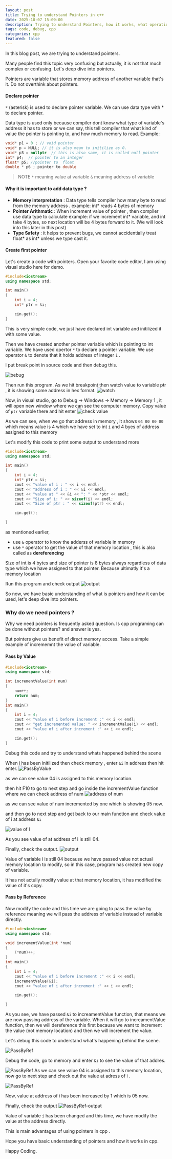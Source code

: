 ```yaml
---
layout: post
title: Trying to understand Pointers in c++
date: 2025-10-07 15:09:00
description: Trying to understand Pointers, how it works, what operations we can perform etc. 
tags: code, debug, cpp
categories: cpp
featured: false
---
```


In this blog post, we are trying to understand pointers. 

Many people find  this topic very confusing but actually, it is not that much complex or confusing. Let's deep dive into pointers. 

Pointers are variable that stores memory address of another variable that's it. Do not overthink about pointers. 

#### Declare pointer
`*` (asterisk) is used to declare pointer variable. We can use data type with * to declare pointer.

Data type is used only because compiler dont know what type of variable's address it has to store or we can say, this tell compiler that what kind of value the pointer is pointing to, and how much memory to read. 
Example: 

```c++
void* p1 = 0 ; // void pointer
void* p = NULL; // it is also mean to initilize as 0. 
void* p3 = nullptr  // this is also same, it is called null pointer
int* p4;  // pointer to an integer
float* p5; //pointer to  float
double * p6 ; pointer to double 
```

> NOTE
> `*` meaning value at variable
> `&` meaning address of variable 

#### Why it is important to add data type ? 
- **Memory interpretation** : Data type tells compiler how many byte to read from the memory address . example: int* reads 4 bytes of memory
- **Pointer Arithmatic** : When increment value of pointer , then compiler use data type to calculate example: if we increment int* variable, and int take 4 bytes,  so next location will be 4 bytes forward to it. (We will look into this later in this post)
- **Type Safety** : it helps to prevent bugs, we cannot accidentially treat float* as int* unless we type cast it.

#### Create first pointer

Let's create a code with pointers. Open your favorite code editor, I am using visual studio here for demo. 

```c++
#include<iostream>
using namespace std;

int main()
{
	int i = 4;
	int* ptr = &i; 

	cin.get(); 
}
```

This is very simple code, we just have declared int variable and initilized it with some value. 

Then we have created another pointer variable which is pointing to int variable. We have used opertor `*` to declare a pointer variable. 
We use operator `&` to denote that it holds address of integer `i` . 

I put break point in source code and then debug this. 

![bebug](https://raw.githubusercontent.com/prasadrgavande/prasadgavande.github.io/refs/heads/master/assets/img/5%20-%20trying-to-understand-pointers/firstExample.png)

Then run this program. As we hit breakpoint then watch value to variable ptr , it is showing some address in hex format. 
![watch](https://github.com/prasadrgavande/prasadgavande.github.io/blob/master/assets/img/5%20-%20trying-to-understand-pointers/firstExample-2.png?raw=true)

Now, in visual studio, go to Debug -> Windows -> Memory -> Memory 1 , it will open new window where we can see the computer memory. 
Copy value of `ptr` variable there and hit enter
![check value](https://github.com/prasadrgavande/prasadgavande.github.io/blob/master/assets/img/5%20-%20trying-to-understand-pointers/firstExample-3.png?raw=true)

As we can see, when we go that address in memory , it shows `04 00 00 00` which means value is 4 which we have set to int `i` and 4 byes of address assigned to this memory 

Let's modify this code to print some output to understand more

```c++
#include<iostream>
using namespace std;

int main()
{
	int i = 4;
	int* ptr = &i; 
	cout << "value of i : " << i << endl;
	cout << "address of i : " << &i << endl;
	cout << "value at " << &i << ": " << *ptr << endl; 
	cout << "Size of i: " << sizeof(i) << endl;
	cout << "Size of ptr : " << sizeof(ptr) << endl; 

	cin.get(); 

}
```

as mentioned earlier, 
- use `&` operator to know the adderss of variable in memory
- use `*` operator to get the value of that memory location , this is also called as **dereferencing**

Size of int is 4 bytes and size of pointer is 8 bytes always regardless of data type which we have assigned to that pointer. Because ultimatly it's a memory location

Run this program and check output
![output](https://github.com/prasadrgavande/prasadgavande.github.io/blob/master/assets/img/5%20-%20trying-to-understand-pointers/firstExample-Output.png?raw=true)

So now, we have basic understanding of what is pointers and how it can be used, let's deep dive into pointers. 

### Why do we need pointers ?
Why we need pointers is frequently asked question. Is cpp programing can be done without pointers? and answer is yes. 

But pointers give us benefit of direct memory access. Take a simple example of incrememnt the value of variable. 

#### Pass by Value

```c++
#include<iostream>
using namespace std;

int incrementValue(int num)
{
	num++; 
	return num; 
}
int main()
{
	int i = 4;
	cout << "value of i before increment :" << i << endl; 
	cout << "get incremented value: " << incrementValue(i) << endl; 
	cout << "value of i after increment :" << i << endl;

	cin.get(); 
}
```

Debug this code and try to understand whats happened behind the scene 

When i has been initilized then check memory , enter `&i` in address then hit enter. 
![PassByValue](https://github.com/prasadrgavande/prasadgavande.github.io/blob/master/assets/img/5%20-%20trying-to-understand-pointers/passByVal-1.png?raw=true)

as we can see value 04 is assigned to this memory location.

then hit F10 to go to next step and go inside the incrementValue function where we can check address of num 
![address of num](https://github.com/prasadrgavande/prasadgavande.github.io/blob/master/assets/img/5%20-%20trying-to-understand-pointers/passByVal-AddressOfNum.png?raw=true)

as we can see value of num incremented by one which is showing 05 now.

and then go to next step and get back to our main function and check value of i at address `&i`

![value of I](https://github.com/prasadrgavande/prasadgavande.github.io/blob/master/assets/img/5%20-%20trying-to-understand-pointers/passByVal-AddressofI.png?raw=true)

As you see value of at address of i is still 04. 

Finally, check the output.
![output](https://github.com/prasadrgavande/prasadgavande.github.io/blob/master/assets/img/5%20-%20trying-to-understand-pointers/PassByValueOutput.png?raw=true)

Value of variable i is still 04 because we have passed value not actual memory location to modify, so in this case, program has created new copy of variable. 

It has not actully modify value at that memory location, it has modified the value of it's copy. 


#### Pass by Reference
Now modify the code and this time we are going to pass the value by reference meaning we will pass the address of variable instead of variable directly. 

```c++
#include<iostream>
using namespace std;

void incrementValue(int *num)
{
	(*num)++;		
}
int main()
{
	int i = 4;
	cout << "value of i before increment :" << i << endl; 
	incrementValue(&i); 
	cout << "value of i after increment :" << i << endl;

	cin.get(); 

}
```
As you see, we have passed `&i` to increamentValue function, that means we are now passing address of the variable. 
When it will go to increamentValue function, then we will dereference this first because we want to increment the value (not memory location) and then we will increment the value. 

Let's debug this code to understand what's happening behind the scene. 

![PassByRef](https://github.com/prasadrgavande/prasadgavande.github.io/blob/master/assets/img/5%20-%20trying-to-understand-pointers/passByRef-1.png?raw=true)

Debug the code, go to memory and enter `&i` to see the value of that addres.

![PassByRef](https://github.com/prasadrgavande/prasadgavande.github.io/blob/master/assets/img/5%20-%20trying-to-understand-pointers/passByRef-2.png?raw=true)
As we can see value 04 is assigned to this memory location, now go to next step and check out the value at adress of i . 

![PassByRef](https://github.com/prasadrgavande/prasadgavande.github.io/blob/master/assets/img/5%20-%20trying-to-understand-pointers/passByRef-3.png?raw=true)

Now, value at address of i has been increased by 1 which is 05 now. 

Finally, check the output
![PassByRef-output](https://github.com/prasadrgavande/prasadgavande.github.io/blob/master/assets/img/5%20-%20trying-to-understand-pointers/passByRef-4.png?raw=true)

Value of variable `i` has been changed and this time, we have modify the value at the address directly. 

This is main advantages of using pointers in cpp .

Hope you have basic understanding of pointers and how it works in cpp. 

Happy Coding. 








